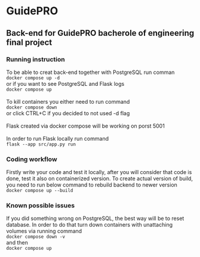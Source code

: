 # GuidePRO
## Back-end for GuidePRO bacherole of engineering final project

### Running instruction
To be able to creat back-end together with PostgreSQL run comman
<br>
`docker compose up -d` 
<br>
or if you want to see PostgreSQL and Flask logs
<br>
`docker compose up` 
<br>
<br>
To kill containers you either need to run command 
<br>
`docker compose down`
<br>
or click CTRL+C if you decided to not used -d flag
<br>
<br>
Flask created via docker compose will be working on porst 5001
<br>
<br>
In order to run Flask locally run command
<br>
`flask --app src/app.py run`
<br>
### Coding workflow
Firstly write your code and test it locally, after you will consider that code is done, test it also on 
containerized version. To create actual version of build, you need to run below command to rebuild 
backend to newer version
<br>
`docker compose up --build`
<br>
### Known possible issues
If you did something wrong on PostgreSQL, the best way will be to reset database. In order to do that turn down 
containers with unattaching volumes via running command
<br>
`docker compose down -v` 
<br>
and then
<br>
`docker compose up`
<br>
<br>